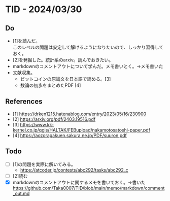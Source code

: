 # TID - 2024/03/30

<!--
## Learnings
- 
- 
-->
## Do
- [1]を読んだ。<br>このレベルの問題は安定して解けるようになりたいので、しっかり習得しておく。<br>
- [2]を発掘した。統計系のarxiv。読んでおきたい。
- markdownのコメントアウトについて学んだ。メモ書いとく。→メモ書いた
- 文献収集。
  - ビットコインの原論文を日本語で読める。[3]
  - 数論の初歩をまとめたPDF [4]

<!--
## Reflections & Insights
- 
- 

## Plans for Tomorrow
-->
 
  
## References
- [1] https://drken1215.hatenablog.com/entry/2023/05/16/230900
- [2] https://arxiv.org/pdf/2403.19516.pdf
- [3] https://www.kk-kernel.co.jp/qgis/HALTAK/FEBupload/nakamotosatoshi-paper.pdf
- [4] https://aozoragakuen.sakura.ne.jp/PDF/suuron.pdf

## Todo
- [ ] [1]の問題を実際に解いてみる。
  - https://atcoder.jp/contests/abc292/tasks/abc292_c
- [ ] [2]読む
- [x] markdownのコメントアウトに関するメモを書いておく。→書いた https://github.com/Taka0007/TID/blob/main/memo/markdown/comment_out.md
